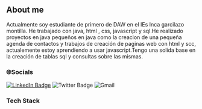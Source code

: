 
<!--
**JesusMadridPerez/JesusMadridPerez** is a ✨ _special_ ✨ repository because its `README.md` (this file) appears on your GitHub profile.

Here are some ideas to get you started:

- 🔭 I’m currently working on ...
- 🌱 I’m currently learning ...
- 👯 I’m looking to collaborate on ...
- 🤔 I’m looking for help with ...
- 💬 Ask me about ...
- 📫 How to reach me: ...
- 😄 Pronouns: ...
- ⚡ Fun fact: ...
-->

## About me
Actualmente soy estudiante de primero de DAW en el IEs Inca garcilazo montilla. He trabajado con java, html , css, javascript y sql.He realizado proyectos en java pequeños en java como la creacion de una pequeña agenda de contactos y trabajos de creación de paginas web con html y scc, actualemente estoy aprendiendo a usar javascript.Tengo una solida base en la creación de tablas sql y consultas sobre las mismas.

### 🌐Socials
<div id="badges">
  <a href="»mailto:jmadridperez588@gmail.com">
    <a href="»mailto:jmadridperez588@gmail.com"><a/>
  <a href="»mailto:jmadridperez588@gmail.com"><img src="https://img.shields.io/badge/LinkedIn-blue?style=for-the-badge&logo=linkedin&logoColor=white" alt="LinkedIn Badge"/></a>
  <img src="https://img.shields.io/badge/Twitter-blue?style=for-the-badge&logo=twitter&logoColor=white" alt="Twitter Badge"/>
  <img src="https://img.shields.io/badge/Gmail-D14836?style=for-the-badge&logo=gmail&logoColor=white" alt="Gmail"/>
  
  
</div>

### Tech Stack
<div id="lenguajes">

  
</div>



